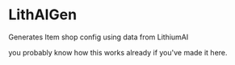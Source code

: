 # LithAIGen
Generates Item shop config using data from LithiumAI

you probably know how this works already if you've made it here.
